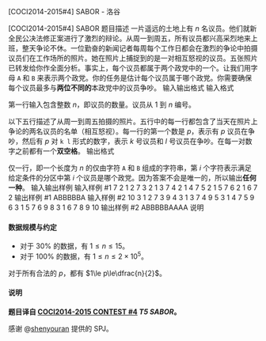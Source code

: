 



[COCI2014-2015#4] SABOR - 洛谷














[COCI2014-2015#4] SABOR
题目描述
一片遥远的土地上有 $n$ 名议员。他们就新全民公决法修正案进行了激烈的辩论。从周一到周五，所有议员都兴高采烈地来上班，整天争论不休。一位勤奋的新闻记者每周每个工作日都会在激烈的争论中拍摄议员们在工作场所的照片。她在照片上捕捉到的是一对相互怒视的议员。五张照片已转发给你作全面分析。事实上，每个议员都属于两个政党中的一个。让我们用字母 `A` 和 `B` 来表示两个政党。你的任务是估计每个议员属于哪个政党。你需要确保每个议员最多与**两位不同的**本政党中的议员争吵。
输入输出格式
输入格式

第一行输入包含整数 $n$，即议员的数量。议员从 $1$ 到 $n$ 编号。

以下五行描述了从周一到周五拍摄的照片。五行中的每一行都包含了当天在照片上争论的两名议员的名单（相互怒视）。每一行的第一个数是 $p$，表示有 $p$ 议员在争吵，然后有 $p$ 对 `k l` 形式的数字，表示 $k$ 号议员和 $l$ 号议员在争吵。在每一对数字之前都有一个**双空格**。
输出格式

仅一行，即一个长度为 $n$ 的仅由字符 `A` 和 `B` 组成的字符串，第 $i$ 个字符表示满足给定条件的分区中第 $i$ 个议员是哪个政党。因为答案不会是唯一的，所以输出**任何一种**。
输入输出样例
输入样例 #1
7
2  1 2  7 3
2  1 3  7 4
2  1 4  7 5
2  1 5  7 6
2  1 6  7 2
输出样例 #1
ABBBBBA
输入样例 #2
10
3  1 2  7 3  9 4
3  1 3  7 4  9 5
3  1 4  7 5  9 6
3  1 5  7 6  9 8
3  1 6  7 8  9 10
输出样例 #2
ABBBBBAAAA
说明
#### 数据规模与约定

- 对于 $30\%$ 的数据，有 $1\le n\le 15$。
- 对于 $100\%$ 的数据，有 $1\le n\le 2\times 10^5$。

对于所有合法的 $p$，都有 $1\le p\le\dfrac{n}{2}$。

#### 说明

**题目译自 [COCI2014-2015 CONTEST #4](https://hsin.hr/coci/archive/2014_2015/contest4_tasks.pdf) _T5 SABOR_。**

感谢 @[shenyouran](https://www.luogu.com.cn/user/137367) 提供的 SPJ。






